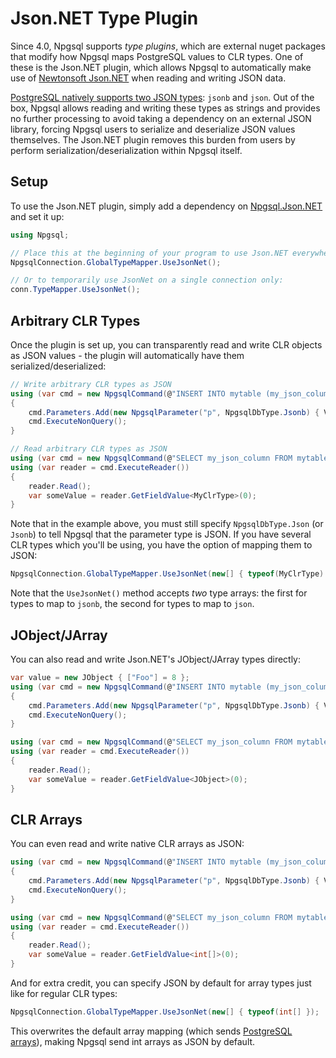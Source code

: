 # Json.NET Type Plugin

Since 4.0, Npgsql supports *type plugins*, which are external nuget packages that modify how Npgsql maps PostgreSQL values to CLR types. One of these is the Json.NET plugin, which allows Npgsql to automatically make use of [Newtonsoft Json.NET](http://www.newtonsoft.com/json) when reading and writing JSON data.

[PostgreSQL natively supports two JSON types](https://www.postgresql.org/docs/current/static/datatype-json.html): `jsonb` and `json`. Out of the box, Npgsql allows reading and writing these types as strings and provides no further processing to avoid taking a dependency on an external JSON library, forcing Npgsql users to serialize and deserialize JSON values themselves. The Json.NET plugin removes this burden from users by perform serialization/deserialization within Npgsql itself.

## Setup

To use the Json.NET plugin, simply add a dependency on [Npgsql.Json.NET](https://www.nuget.org/packages/Npgsql.Json.NET) and set it up:

```c#
using Npgsql;

// Place this at the beginning of your program to use Json.NET everywhere (recommended)
NpgsqlConnection.GlobalTypeMapper.UseJsonNet();

// Or to temporarily use JsonNet on a single connection only:
conn.TypeMapper.UseJsonNet();
```

## Arbitrary CLR Types

Once the plugin is set up, you can transparently read and write CLR objects as JSON values - the plugin will automatically have them serialized/deserialized:

```c#
// Write arbitrary CLR types as JSON
using (var cmd = new NpgsqlCommand(@"INSERT INTO mytable (my_json_column) VALUES (@p)", conn))
{
    cmd.Parameters.Add(new NpgsqlParameter("p", NpgsqlDbType.Jsonb) { Value = MyClrType });
    cmd.ExecuteNonQuery();
}

// Read arbitrary CLR types as JSON
using (var cmd = new NpgsqlCommand(@"SELECT my_json_column FROM mytable", conn))
using (var reader = cmd.ExecuteReader())
{
    reader.Read();
    var someValue = reader.GetFieldValue<MyClrType>(0);
}
```

Note that in the example above, you must still specify `NpgsqlDbType.Json` (or `Jsonb`) to tell Npgsql that the parameter type is JSON. If you have several CLR types which you'll be using, you have the option of mapping them to JSON:

```c#
NpgsqlConnection.GlobalTypeMapper.UseJsonNet(new[] { typeof(MyClrType) });
```

Note that the `UseJsonNet()` method accepts *two* type arrays: the first for types to map to `jsonb`, the second for types to map to `json`.

## JObject/JArray

You can also read and write Json.NET's JObject/JArray types directly:

```c#
var value = new JObject { ["Foo"] = 8 };
using (var cmd = new NpgsqlCommand(@"INSERT INTO mytable (my_json_column) VALUES (@p)", conn))
{
    cmd.Parameters.Add(new NpgsqlParameter("p", NpgsqlDbType.Jsonb) { Value = value });
    cmd.ExecuteNonQuery();
}

using (var cmd = new NpgsqlCommand(@"SELECT my_json_column FROM mytable", conn))
using (var reader = cmd.ExecuteReader())
{
    reader.Read();
    var someValue = reader.GetFieldValue<JObject>(0);
}
```

## CLR Arrays

You can even read and write native CLR arrays as JSON:

```c#
using (var cmd = new NpgsqlCommand(@"INSERT INTO mytable (my_json_column) VALUES (@p)", conn))
{
    cmd.Parameters.Add(new NpgsqlParameter("p", NpgsqlDbType.Jsonb) { Value = new[] { 1, 2, 3} });
    cmd.ExecuteNonQuery();
}

using (var cmd = new NpgsqlCommand(@"SELECT my_json_column FROM mytable", conn))
using (var reader = cmd.ExecuteReader())
{
    reader.Read();
    var someValue = reader.GetFieldValue<int[]>(0);
}
```

And for extra credit, you can specify JSON by default for array types just like for regular CLR types:

```c#
NpgsqlConnection.GlobalTypeMapper.UseJsonNet(new[] { typeof(int[] });
```

This overwrites the default array mapping (which sends [PostgreSQL arrays](https://www.postgresql.org/docs/current/static/arrays.html)), making Npgsql send int arrays as JSON by default.
